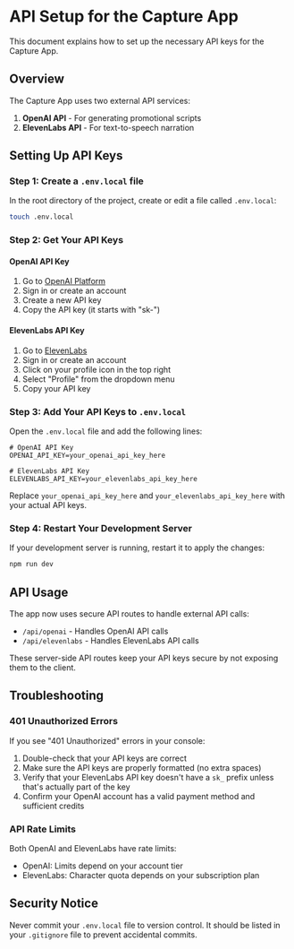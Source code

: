 # API Setup for the Capture App

This document explains how to set up the necessary API keys for the Capture App.

## Overview

The Capture App uses two external API services:

1. **OpenAI API** - For generating promotional scripts
2. **ElevenLabs API** - For text-to-speech narration

## Setting Up API Keys

### Step 1: Create a `.env.local` file

In the root directory of the project, create or edit a file called `.env.local`:

```bash
touch .env.local
```

### Step 2: Get Your API Keys

#### OpenAI API Key
1. Go to [OpenAI Platform](https://platform.openai.com/api-keys)
2. Sign in or create an account
3. Create a new API key
4. Copy the API key (it starts with "sk-")

#### ElevenLabs API Key
1. Go to [ElevenLabs](https://elevenlabs.io/)
2. Sign in or create an account
3. Click on your profile icon in the top right
4. Select "Profile" from the dropdown menu
5. Copy your API key

### Step 3: Add Your API Keys to `.env.local`

Open the `.env.local` file and add the following lines:

```
# OpenAI API Key
OPENAI_API_KEY=your_openai_api_key_here

# ElevenLabs API Key
ELEVENLABS_API_KEY=your_elevenlabs_api_key_here
```

Replace `your_openai_api_key_here` and `your_elevenlabs_api_key_here` with your actual API keys.

### Step 4: Restart Your Development Server

If your development server is running, restart it to apply the changes:

```bash
npm run dev
```

## API Usage

The app now uses secure API routes to handle external API calls:

- `/api/openai` - Handles OpenAI API calls
- `/api/elevenlabs` - Handles ElevenLabs API calls

These server-side API routes keep your API keys secure by not exposing them to the client.

## Troubleshooting

### 401 Unauthorized Errors

If you see "401 Unauthorized" errors in your console:

1. Double-check that your API keys are correct
2. Make sure the API keys are properly formatted (no extra spaces)
3. Verify that your ElevenLabs API key doesn't have a `sk_` prefix unless that's actually part of the key
4. Confirm your OpenAI account has a valid payment method and sufficient credits

### API Rate Limits

Both OpenAI and ElevenLabs have rate limits:

- OpenAI: Limits depend on your account tier
- ElevenLabs: Character quota depends on your subscription plan

## Security Notice

Never commit your `.env.local` file to version control. It should be listed in your `.gitignore` file to prevent accidental commits. 
